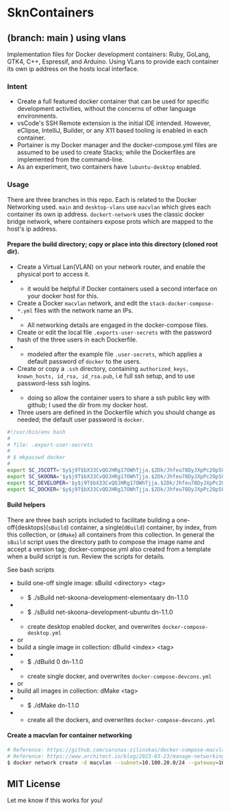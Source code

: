 # SknContainers 
## (branch: main ) using vlans
Implementation files for Docker development containers: Ruby, GoLang, GTK4, C++, Espressif, and Arduino. Using VLans to provide each container its own ip address on the hosts local interface.


### Intent
- Create a full featured docker container that can be used for specific development activities, without the concerns of other language environments.
- vsCode's SSH Remote extension is the initial IDE intended. However, eClipse, IntelliJ, Builder, or any X11 based tooling is enabled in each container.
- Portainer is my Docker manager and the docker-compose.yml files are assumed to be used to create Stacks; while the Dockerfiles are implemented from the command-line.
- As an experiment, two containers have `lubuntu-desktop` enabled.

### Usage
There are three branches in this repo.  Each is related to the Docker Networking used.  `main` and `desktop-vlans` use `macvlan` which gives each container its own ip address. `dockert-network` uses the classic docker bridge network, where containers expose prots which are mapped to the host's ip address.

#### Prepare the build directory; copy or place into this directory (cloned root dir).
- Create a Virtual Lan(VLAN) on your network router, and enable the physical port to access it.
- - it would be helpful if Docker containers used a second interface on your docker host for this.
- Create a Docker `macvlan` network, and edit the `stack-docker-compose-*.yml` files with the network name an IPs.
- - All networking details are engaged in the docker-compose files.
- Create or edit the local file `.exports-user-secrets` with the password hash of the three users in each Dockerfile.
- - modeled after the example file `.user-secrets`, which applies a default password of `docker` to the users.
- Create or copy a `.ssh` directory, containing `authorized_keys, known_hosts, id_rsa, id_rsa.pub`, i.e full ssh setup, and to use password-less ssh logins.
- - doing so allow the container users to share a ssh public key with github; I used the dir from my docker host.
- Three users are defined in the Dockerfile which you should change as needed; the default user password is `docker`.

```bash
#!/usr/bin/env bash
#
# file: .export-user-secrets
#
# $ mkpasswd docker
#
export SC_JSCOTT='$y$j9T$bX33CvQOJHRg17OWhTjja.$2Dk/Jhfeu78DyJXpPc2Op58V7bpRbfUazFOHRFSlyq4'
export SC_SKOONA='$y$j9T$bX33CvQOJHRg17OWhTjja.$2Dk/Jhfeu78DyJXpPc2Op58V7bpRbfUazFOHRFSlyq4'
export SC_DEVELOPER='$y$j9T$bX33CvQOJHRg17OWhTjja.$2Dk/Jhfeu78DyJXpPc2Op58V7bpRbfUazFOHRFSlyq4'
export SC_DOCKER='$y$j9T$bX33CvQOJHRg17OWhTjja.$2Dk/Jhfeu78DyJXpPc2Op58V7bpRbfUazFOHRFSlyq4'
```

#### Build helpers
There are three bash scripts included to facilitate building a one-off{desktops}(`sBuild`) container, a single(`dBuild`) container, by index, from this collection, or (`dMake`) all containers from this collection.
In general the `sBuild` script uses the directory path to compose the image name and accept a version tag; docker-compose.yml also created from a template when a build script is run.  Review the scripts for details.


See bash scripts 
- build one-off single image: sBuild \<directory\> \<tag\>        
- - $ ./sBuild net-skoona-development-elementaary dn-1.1.0
- - $ ./sBuild net-skoona-development-ubuntu dn-1.1.0
- - create desktop enabled docker, and overwrites `docker-compose-desktop.yml`
- or
- build a single image in collection: dBuild \<index\> \<tag\>        
- - $ ./dBuild 0 dn-1.1.0
- - create single docker, and overwrites `docker-compose-devcons.yml`
- or
- build all images in collection: dMake \<tag\>     
- - $ ./dMake dn-1.1.0
- - create all the dockers, and overwrites `docker-compose-devcons.yml`


#### Create a macvlan for container networking

```bash
# Reference: https://github.com/sarunas-zilinskas/docker-compose-macvlan/tree/master
# Reference: https://www.architect.io/blog/2023-03-23/manage-networking-with-docker-compose/
$ docker network create -d macvlan --subnet=10.100.20.0/24 --gateway=10.100.20.1 -o parent=ens18.20 iot-dev-network
```


## MIT License
Let me know if this works for you!
